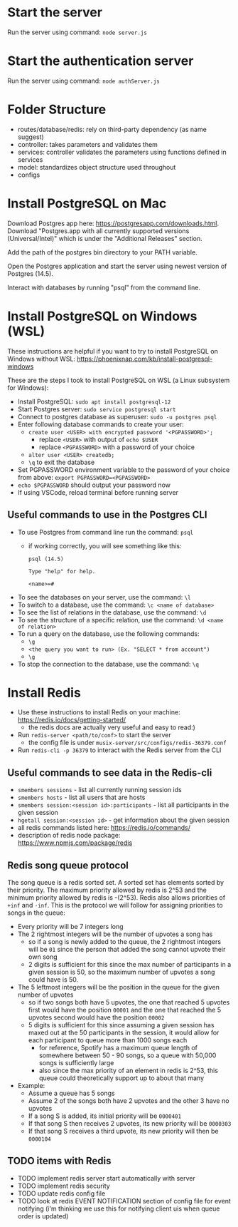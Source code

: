 # Start the server
Run the server using command: `node server.js`

# Start the authentication server
Run the server using command: `node authServer.js`

# Folder Structure
- routes/database/redis: rely on third-party dependency (as name suggest)
- controller: takes parameters and validates them
- services: controller validates the parameters using functions defined in services
- model: standardizes object structure used throughout
- configs


# Install PostgreSQL on Mac

Download Postgres app here: https://postgresapp.com/downloads.html. Download "Postgres.app with all currently supported versions (Universal/Intel)" which is under the "Additional Releases" section.

Add the path of the postgres bin directory to your PATH variable.

Open the Postgres application and start the server using newest version of Postgres (14.5).

Interact with databases by running "psql" from the command line.


# Install PostgreSQL on Windows (WSL)

These instructions are helpful if you want to try to install PostgreSQL on Windows without WSL: https://phoenixnap.com/kb/install-postgresql-windows

These are the steps I took to install PostgreSQL on WSL (a Linux subsystem for Windows):

- Install PostgreSQL: `sudo apt install postgresql-12`
- Start Postgres server: `sudo service postgresql start`
- Connect to postgres database as superuser: `sudo -u postgres psql`
- Enter following database commands to create your user:
  - `create user <USER> with encrypted password '<PGPASSWORD>';`
    - replace `<USER>` with output of `echo $USER`
    - replace `<PGPASSWORD>` with a password of your choice
  - `alter user <USER> createdb;`
  - `\q` to exit the database
- Set PGPASSWORD environment variable to the password of your choice from above: `export PGPASSWORD=<PGPASSWORD>`
- `echo $PGPASSWORD` should output your password now
- If using VSCode, reload terminal before running server

## Useful commands to use in the Postgres CLI
- To use Postgres from command line run the command: `psql`
  - if working correctly, you will see something like this:

    `psql (14.5)`

    `Type "help" for help.`

    `<name>=#`
- To see the databases on your server, use the command: `\l`
- To switch to a database, use the command: `\c <name of database>`
- To see the list of relations in the database, use the command: `\d`
- To see the structure of a specific relation, use the command: `\d <name of relation>`
- To run a query on the database, use the following commands:
  - `\g`
  - `<the query you want to run> (Ex. "SELECT * from account")`
  - `\g`
- To stop the connection to the database, use the command: `\q`

# Install Redis

- Use these instructions to install Redis on your machine: https://redis.io/docs/getting-started/
  - the redis docs are actually very useful and easy to read:) 
- Run `redis-server <path/to/conf>` to start the server
  - the config file is under `musix-server/src/configs/redis-36379.conf`
- Run `redis-cli -p 36379` to interact with the Redis server from the CLI

## Useful commands to see data in the Redis-cli
- `smembers sessions` - list all currently running session ids
- `smembers hosts` - list all users that are hosts
- `smembers session:<session id>:participants` - list all participants in the given session
- `hgetall session:<session id>` - get information about the given session
- all redis commands listed here: https://redis.io/commands/
- description of redis node package: https://www.npmjs.com/package/redis

## Redis song queue protocol

The song queue is a redis sorted set.  A sorted set has elements sorted by their priority.  The maximum priority allowed by redis is 2^53 and the minimum priority allowed by redis is -(2^53).  Redis also allows priorities of `+inf` and `-inf`.  This is the protocol we will follow for assigning priorities to songs in the queue:

- Every priority will be 7 integers long
- The 2 rightmost integers will be the number of upvotes a song has 
  - so if a song is newly added to the queue, the 2 rightmost integers will be `01` since the person that added the song cannot upvote their own song
  - 2 digits is sufficient for this since the max number of participants in a given session is 50, so the maximum number of upvotes a song could have is 50.
- The 5 leftmost integers will be the position in the queue for the given number of upvotes
  - so if two songs both have 5 upvotes, the one that reached 5 upvotes first would have the position `00001` and the one that reached the 5 upvotes second would have the position `00002`
  - 5 digits is sufficient for this since assuming a given session has maxed out at the 50 participants in the session, it would allow for each participant to queue more than 1000 songs each
    - for reference, Spotify has a maximum queue length of somewhere between 50 - 90 songs, so a queue with 50,000 songs is sufficiently large
    - also since the max priority of an element in redis is 2^53, this queue could theoretically support up to about that many
- Example:
  - Assume a queue has 5 songs
  - Assume 2 of the songs both have 2 upvotes and the other 3 have no upvotes
  - If a song S is added, its initial priority will be `0000401`
  - If that song S then receives 2 upvotes, its new priority will be `0000303`
  - If that song S receives a third upvote, its new priority will then be `0000104`

## TODO items with Redis
- TODO implement redis server start automatically with server
- TODO implement redis security
- TODO update redis config file
- TODO look at redis EVENT NOTIFICATION section of config file for event notifying (i'm thinking we use this for notifying client uis when queue order is updated)